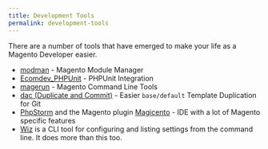 ```yaml
---
title: Development Tools
permalink: development-tools
---
```


There are a number of tools that have emerged to make your life as a Magento Developer easier.

* [modman](https://github.com/colinmollenhour/modman) - Magento Module Manager
* [Ecomdev_PHPUnit](https://github.com/EcomDev/EcomDev_PHPUnit) - PHPUnit Integration
* [magerun](https://github.com/netz98/n98-magerun) - Magento Command Line Tools
* [dac (Duplicate and Commit)](https://github.com/shawesome/dac) - Easier `base/default` Template Duplication for Git
* [PhpStorm](http://www.jetbrains.com/phpstorm/) and the Magento plugin [Magicento](http://magicento.com/) - IDE with a lot of Magento specific features
* [Wiz](https://github.com/classyllama/Wiz) is a CLI tool for configuring and listing settings from the command line. It does more than this too.
